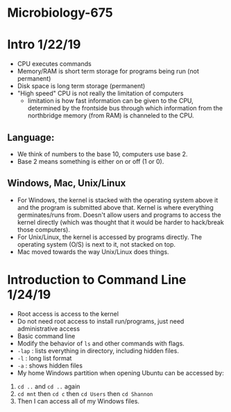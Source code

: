 # Microbiology-675

# Intro 1/22/19
* CPU executes commands
* Memory/RAM is short term storage for programs being run (not permanent)
* Disk space is long term storage (permanent)
* "High speed" CPU is not really the limitation of computers
  * limitation is how fast information can be given to the CPU, determined by the frontside bus through which information from the  northbridge memory (from RAM) is channeled to the CPU.

## Language:
* We think of numbers to the base 10, computers use base 2.
* Base 2 means something is either on or off (1 or 0).

## Windows, Mac, Unix/Linux
* For Windows, the kernel is stacked with the operating system above it and the program is submitted above that. Kernel is where everything germinates/runs from. Doesn't allow users and programs to access the kernel directly (which was thought that it would be harder to hack/break those computers).
* For Unix/Linux, the kernel is accessed by programs directly. The operating system (O/S) is next to it, not stacked on top.
* Mac moved towards the way Unix/Linux does things.


# Introduction to Command Line 1/24/19
* Root access is access to the kernel
 * Do not need root access to install run/programs, just need administrative access
* Basic command line
 * Modify the behavior of `ls` and other commands with flags.
  * `-lap` : lists everything in directory, including hidden files.
  * `-l` : long list format
  * `-a` : shows hidden files
* My home Windows partition when opening Ubuntu can be accessed by:
 1. `cd ..` and `cd ..` again
 2. `cd mnt` then `cd c` then `cd Users` then `cd Shannon`
 3. Then I can access all of my Windows files.
  
